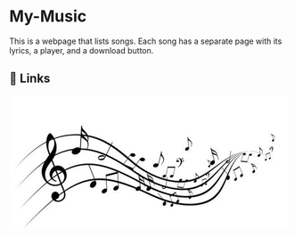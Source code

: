 
# My-Music

This is a webpage that lists songs. Each song has a separate page with its lyrics, a player, and a download button.


## 🔗 Links
[![music](/img/music.jpg)](https://timeflowsneverend.github.io/My-music/)


